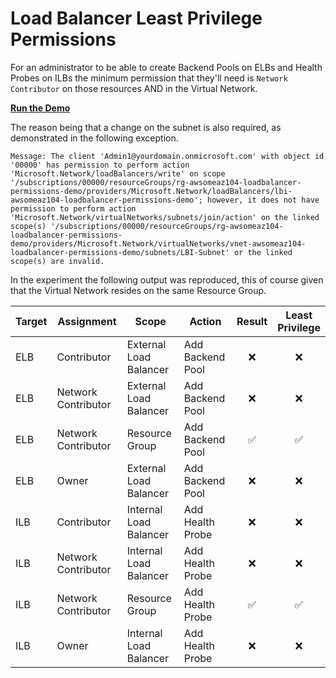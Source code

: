 # Load Balancer Least Privilege Permissions

For an administrator to be able to create Backend Pools on ELBs and Health Probes on ILBs the minimum permission that they'll need is `Network Contributor` on those resources AND in the Virtual Network.

**[Run the Demo](https://github.com/epomatti/awsome-az104/tree/main/demos/lb/lb-least-privilege)**

The reason being that a change on the subnet is also required, as demonstrated in the following exception.

```
Message: The client 'Admin1@yourdomain.onmicrosoft.com' with object id '00000' has permission to perform action 'Microsoft.Network/loadBalancers/write' on scope '/subscriptions/00000/resourceGroups/rg-awsomeaz104-loadbalancer-permissions-demo/providers/Microsoft.Network/loadBalancers/lbi-awsomeaz104-loadbalancer-permissions-demo'; however, it does not have permission to perform action 'Microsoft.Network/virtualNetworks/subnets/join/action' on the linked scope(s) '/subscriptions/00000/resourceGroups/rg-awsomeaz104-loadbalancer-permissions-demo/providers/Microsoft.Network/virtualNetworks/vnet-awsomeaz104-loadbalancer-permissions-demo/subnets/LBI-Subnet' or the linked scope(s) are invalid.
```

In the experiment the following output was reproduced, this of course given that the Virtual Network resides on the same Resource Group.

| Target | Assignment | Scope | Action | Result | Least <br> Privilege | 
|------------|-------|--------|--------|:-:|:-----------------:|
| ELB | Contributor | External Load Balancer | Add Backend Pool | ❌ | ❌ |
| ELB | Network Contributor | External Load Balancer | Add Backend Pool | ❌ | ❌ |
| ELB | Network Contributor | Resource Group | Add Backend Pool | ✅ | ✅ |
| ELB | Owner | External Load Balancer | Add Backend Pool | ❌ | ❌ |
| ILB | Contributor | Internal Load Balancer | Add Health Probe | ❌ | ❌ |
| ILB | Network Contributor | Internal Load Balancer | Add Health Probe | ❌ | ❌ |
| ILB | Network Contributor | Resource Group | Add Health Probe | ✅ | ✅ |
| ILB | Owner | Internal Load Balancer | Add Health Probe | ❌ | ❌ |